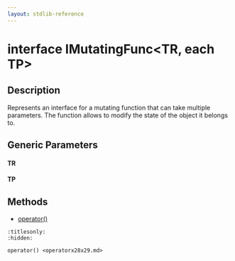 ```yaml
---
layout: stdlib-reference
---
```


# interface IMutatingFunc\<TR, each TP\>

## Description

Represents an interface for a mutating function that can take multiple parameters.
The function allows to modify the state of the object it belongs to.


## Generic Parameters

####  <a id="typeparam-TR"></a>TR
####  <a id="typeparam-TP"></a>TP

## Methods

* [operator\(\)](../operatorx28x29.md)


```{toctree}
:titlesonly:
:hidden:

operator() <operatorx28x29.md>
```
